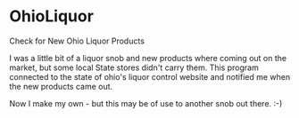 # OhioLiquor
Check for New Ohio Liquor Products

I was a little bit of a liquor snob and new products where coming out on the market, but some local State stores didn't carry them.  This program connected to the state of ohio's liquor control website and notified me when the new products came out.

Now I make my own - but this may be of use to another snob out there.  :-)
